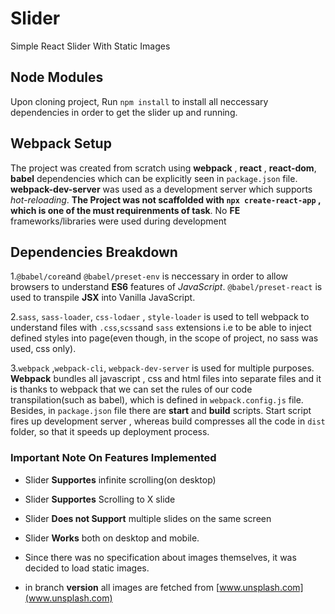 # Slider
Simple React Slider With Static Images

## Node Modules
Upon cloning project, Run `npm install` to install all neccessary dependencies in order to get the slider up and running.

## Webpack Setup 
The project was created from scratch using **webpack** , **react** , **react-dom**, **babel** dependencies which can be explicitly seen in `package.json` file.
**webpack-dev-server** was used as a development server which supports *hot-reloading*. 
**The Project was not scaffolded with `npx create-react-app` , which is one of the must requirenments of task**. No **FE** frameworks/libraries were used during development 

## Dependencies Breakdown 
1.`@babel/core`and `@babel/preset-env` is neccessary in order to allow browsers to understand **ES6** features of *JavaScript*. 
`@babel/preset-react` is used to transpile **JSX** into Vanilla JavaScript. 

2.`sass`, `sass-loader`, `css-lodaer` , `style-loader` is used to tell webpack to understand files with `.css`,`scss`and `sass` extensions i.e to be able to inject defined styles
into page(even though, in the scope of project, no sass was used, css only).

3.`webpack` ,`webpack-cli`, `webpack-dev-server` is used for multiple purposes. **Webpack** bundles all javascript , css and html files into separate files and it is thanks to 
webpack that we can set the rules of our code transpilation(such as babel), which is defined in `webpack.config.js` file. 
Besides, in `package.json` file there are **start** and **build** scripts. Start script fires up development server , whereas build compresses all the code in `dist` folder, 
so that it speeds up deployment process. 

### Important Note On Features Implemented 
- Slider **Supportes** infinite scrolling(on desktop) 

- Slider **Supportes** Scrolling to X slide 

- Slider **Does not Support** multiple slides on the same screen 

- Slider **Works** both on desktop and mobile. 

- Since there was no specification about images themselves, it was decided to load static images. 
- in branch **version** all images are fetched from [www.unsplash.com](www.unsplash.com) 

